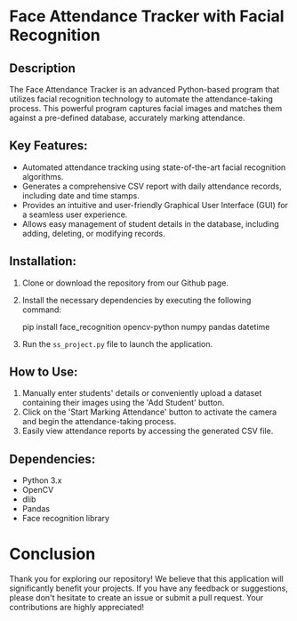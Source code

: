 # Face Attendance Tracker with Facial Recognition

## Description
The Face Attendance Tracker is an advanced Python-based program that utilizes facial recognition technology to automate the attendance-taking process. This powerful program captures facial images and matches them against a pre-defined database, accurately marking attendance.

## Key Features:
- Automated attendance tracking using state-of-the-art facial recognition algorithms.
- Generates a comprehensive CSV report with daily attendance records, including date and time stamps.
- Provides an intuitive and user-friendly Graphical User Interface (GUI) for a seamless user experience.
- Allows easy management of student details in the database, including adding, deleting, or modifying records.

## Installation:
1. Clone or download the repository from our Github page.
2. Install the necessary dependencies by executing the following command:
 
   pip install face_recognition opencv-python numpy pandas datetime
   
3. Run the `ss_project.py` file to launch the application.

## How to Use:
1. Manually enter students' details or conveniently upload a dataset containing their images using the 'Add Student' button.
2. Click on the 'Start Marking Attendance' button to activate the camera and begin the attendance-taking process.
3. Easily view attendance reports by accessing the generated CSV file.

## Dependencies:
- Python 3.x
- OpenCV
- dlib
- Pandas
- Face recognition library

# Conclusion
Thank you for exploring our repository! We believe that this application will significantly benefit your projects. If you have any feedback or suggestions, please don't hesitate to create an issue or submit a pull request. Your contributions are highly appreciated!
